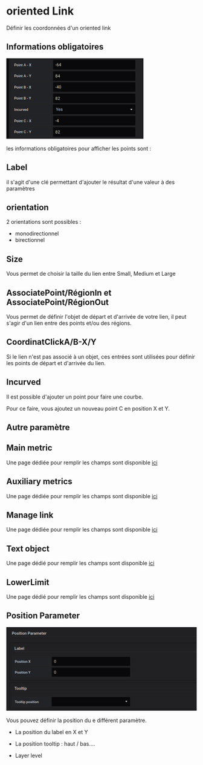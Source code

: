 # oriented Link
Définir les coordonnées d'un oriented link


## **Informations obligatoires**


![saisie oriented link](../../screenshots/editor/coordinates/screen-oriented-link/obligatoire.jpg)


les informations obligatoires pour afficher les points sont : 



## Label 

il s'agit d'une clé permettant d'ajouter le résultat d'une valeur à des paramètres 

## orientation

2 orientations sont possibles : 

- monodirectionnel
- birectionnel



## Size

Vous permet de choisir la taille du lien entre Small, Medium et Large

## AssociatePoint/RégionIn et AssociatePoint/RégionOut

Vous permet de définir l'objet de départ et d'arrivée de votre lien, il peut s'agir d'un lien entre des points et/ou des régions.

## CoordinatClickA/B-X/Y

Si le lien n'est pas associé à un objet, ces entrées sont utilisées pour définir les points de départ et d'arrivée du lien.

## Incurved

Il est possible d'ajouter un point pour faire une courbe.

Pour ce faire, vous ajoutez un nouveau point C en position X et Y.


## **Autre paramètre**



## Main metric

Une page dédiée pour remplir les champs sont disponible [ici](coordinates-space-main-metric.md)




## Auxiliary metrics


Une page dédiée pour remplir les champs sont disponible [ici](coordinates-auxiliary-metric.md)




## Manage link

Une page dédiée pour remplir les champs sont disponible [ici](coordinates-manage-link.md)




## Text object


Une page dédié pour remplir les champs sont disponible [ici](coordinates-text-object.md)



## LowerLimit



Une page dédié pour remplir les champs sont disponible [ici](coordinates-lower-limit.md)



## Position Parameter


![position parameter](../../screenshots/editor/coordinates/screen-point/position-parameter.jpg)

Vous pouvez définir la position du e différent paramètre.


  - La position du label en X et Y


  - La position tooltip : 
haut / bas....


  - Layer level






